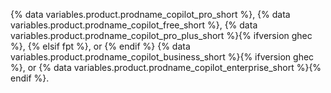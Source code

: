 {% data variables.product.prodname_copilot_pro_short %}, {% data variables.product.prodname_copilot_free_short %}, {% data variables.product.prodname_copilot_pro_plus_short %}{% ifversion ghec %}, {% elsif fpt %}, or {% endif %} {% data variables.product.prodname_copilot_business_short %}{% ifversion ghec %}, or {% data variables.product.prodname_copilot_enterprise_short %}{% endif %}.
